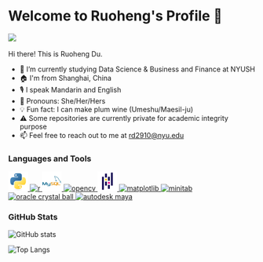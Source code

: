 # Welcome to Ruoheng's Profile 👋

<!-- https://github.com/antonkomarev/github-profile-views-counter -->
![](https://komarev.com/ghpvc/?username=ruoheng-du)

Hi there! This is Ruoheng Du.

- 🔭 I’m currently studying Data Science & Business and Finance at NYUSH
- 🏠 I'm from Shanghai, China
- 🎙️ I speak Mandarin and English
- 👧 Pronouns: She/Her/Hers
- 💡 Fun fact: I can make plum wine (Umeshu/Maesil-ju)
- ⚠️ Some repositories are currently private for academic integrity purpose
- 📫 Feel free to reach out to me at rd2910@nyu.edu


<h3 align="left">Languages and Tools</h3>
<p align="left"> 

  <!-- Python -->
  <a href="https://www.python.org" target="_blank"> 
    <img src="https://raw.githubusercontent.com/devicons/devicon/master/icons/python/python-original.svg" alt="python" width="40" height="40"/> 
  </a> 
  
  <!-- R -->
  <a href="https://www.r-project.org/" target="_blank"> 
    <img src="https://github.com/ruoheng-du/ruoheng-du/assets/99549293/60ad3a32-42bc-4229-8588-b78b4c32823e" alt="r" width="40" height="40"/> 
  </a> 
  
  <!-- MySQL -->
  <a href="https://www.mysql.com/" target="_blank"> 
    <img src="https://raw.githubusercontent.com/devicons/devicon/master/icons/mysql/mysql-original-wordmark.svg" alt="mysql" width="40" height="40"/> 
  </a> 
  
  <!-- OpenCV -->
  <a href="https://opencv.org/" target="_blank"> 
    <img src="https://www.vectorlogo.zone/logos/opencv/opencv-icon.svg" alt="opencv" width="40" height="40"/> 
  </a>

  <!-- Pandas -->
  <a href="https://pandas.pydata.org/" target="_blank">
    <img src="https://raw.githubusercontent.com/devicons/devicon/2ae2a900d2f041da66e950e4d48052658d850630/icons/pandas/pandas-original.svg" alt="pandas" width="40" height="40"/>
  </a>

  <!-- Matplotlib -->
  <a href="https://matplotlib.org" target="_blank">
    <img src="https://github.com/ruoheng-du/ruoheng-du/assets/99549293/cd5e13e5-e7b4-4349-b149-a0fc3e618708" alt="matplotlib" width="40" height="40"/>
  </a>

  <!-- Minitab -->
  <a href="https://www.minitab.com/en-us/" target="_blank"> 
    <img src="https://github.com/ruoheng-du/ruoheng-du/assets/99549293/27f09066-0fcf-4f84-bf64-fe72432a2041" alt="minitab" width="40" height="40"/> 
  </a>

  <!-- Oracle Crystal Ball -->
  <a href="https://www.oracle.com/applications/crystalball/" target="_blank"> 
    <img src="https://github.com/ruoheng-du/ruoheng-du/assets/99549293/a4cc1525-ce57-4809-9c78-e2ff1bee5c8a" alt="oracle crystal ball" width="40" height="40"/> 
  </a>

  <!-- Autodesk Maya -->
  <a href="https://www.autodesk.com/products/maya/overview?term=1-YEAR&tab=subscription" target="_blank"> 
    <img src="https://github.com/ruoheng-du/ruoheng-du/assets/99549293/c68e4ac9-766e-475a-8043-a22d929adb7c" alt="autodesk maya" width="40" height="40"/> 
  </a>

</p>


<h3 align="left">GitHub Stats</h3>
<p align="left"> 

![GitHub stats](https://github-readme-stats.vercel.app/api?username=ruoheng-du&show_icons=true&theme=tokyonight)

![Top Langs](https://github-readme-stats.vercel.app/api/top-langs/?username=ruoheng-du&theme=onedark&layout=compact)

</p> 


<!--
https://docs.github.com/en/github/setting-up-and-managing-your-github-profile/customizing-your-profile/managing-your-profile-readme

https://rahuldkjain.github.io/gh-profile-readme-generator/
